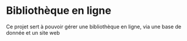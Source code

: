 # Bibliothèque en ligne
Ce projet sert à pouvoir gérer une bibliothèque en ligne, via une base de donnée et un site web
